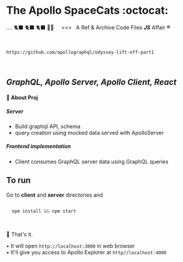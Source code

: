 # The Apollo SpaceCats  :octocat:  &nbsp; &nbsp;

<span>....  🐈‍⬛  🐈‍⬛   🐈‍⬛  🌲🌳   </span>   &nbsp; &nbsp; >>> &nbsp; A Ref & Archive Code Files ___JS___ Affair __®__        

<br />
<pre><code>https://github.com/apollographql/odyssey-lift-off-part1</code></pre>

&nbsp;

## ___GraphQL, Apollo Server, Apollo Client, React___


#### 🥝 About Proj


##### Server
- Build graphql API, schema        
- query creation using mocked data served with ApolloServer

##### Frontend implementation
- Client consumes GraphQL server data using GraphQL queries


## To run

Go to **client** and **server** directories and

````js

  npm install && npm start
````

<br />


:100:  That's it.

• It will open `http://localhost:3000` in web browser        
• It'll give you access to Apollo Explorer at `http//localhost:4000`



